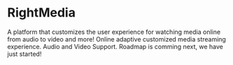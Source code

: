 # RightMedia
A platform that customizes the user experience for watching media online from audio to video and more!
Online adaptive customized media streaming experience. Audio and Video Support.
Roadmap is comming next, we have just started!
